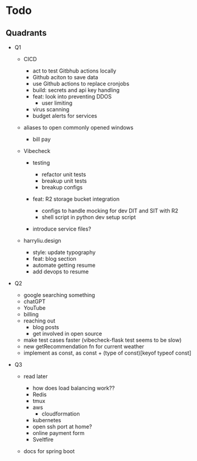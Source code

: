 # Todo

## Quadrants

- Q1

  - CICD

    - act to test Gitbhub actions locally
    - Github aciton to save data
    - use Github actions to replace cronjobs
    - build: secrets and api key handling
    - feat: look into preventing DDOS
      - user limiting
    - virus scanning
    - budget alerts for services

  - aliases to open commonly opened windows

    - bill pay

  - Vibecheck

    - testing

      - refactor unit tests
      - breakup unit tests
      - breakup configs

    - feat: R2 storage bucket integration
      - configs to handle mocking for dev DIT and SIT with R2
      - shell script in python dev setup script
    - introduce service files?

  - harryliu.design

    - style: update typography
    - feat: blog section
    - automate getting resume
    - add devops to resume

- Q2

  - google searching something
  - chatGPT
  - YouTube
  - billing
  - reaching out
    - blog posts
    - get involved in open source
  - make test cases faster (vibecheck-flask test seems to be slow)
  - new getRecommendation fn for current weather
  - implement as const, as const + (type of const)[keyof typeof const]

- Q3

  - read later

    - how does load balancing work??
    - Redis
    - tmux
    - aws
      - cloudformation
    - kubernetes
    - open ssh port at home?
    - online payment form
    - Sveltfire

  - docs for spring boot
